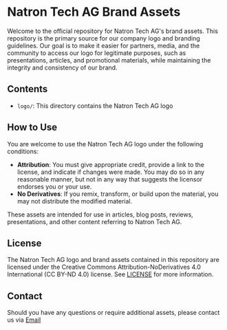 # Natron Tech AG Brand Assets

Welcome to the official repository for Natron Tech AG's brand assets. This repository is the primary source for our company logo and branding guidelines. Our goal is to make it easier for partners, media, and the community to access our logo for legitimate purposes, such as presentations, articles, and promotional materials, while maintaining the integrity and consistency of our brand.

## Contents

- `logo/`: This directory contains the Natron Tech AG logo

## How to Use

You are welcome to use the Natron Tech AG logo under the following conditions:

- **Attribution**: You must give appropriate credit, provide a link to the license, and indicate if changes were made. You may do so in any reasonable manner, but not in any way that suggests the licensor endorses you or your use.
- **No Derivatives**: If you remix, transform, or build upon the material, you may not distribute the modified material.

These assets are intended for use in articles, blog posts, reviews, presentations, and other content referring to Natron Tech AG.

## License

The Natron Tech AG logo and brand assets contained in this repository are licensed under the Creative Commons Attribution-NoDerivatives 4.0 International (CC BY-ND 4.0) license. See [LICENSE](LICENSE) for more information.

## Contact

Should you have any questions or require additional assets, please contact us via [Email](mailto:info@natron.io)
